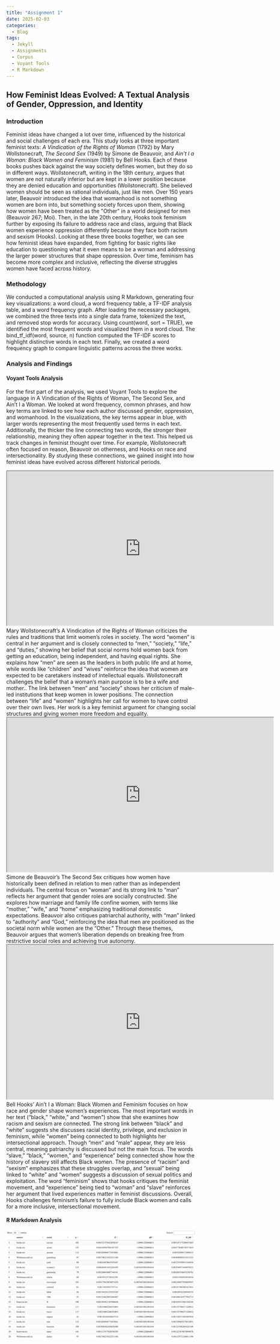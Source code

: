 ```yaml
---
title: "Assignment 1"
date: 2025-02-03
categories:
  - Blog
tags:
  - Jekyll
  - Assignments
  - Corpus
  - Voyant Tools
  - R Markdown
---
```


## How Feminist Ideas Evolved: A Textual Analysis of Gender, Oppression, and Identity

### Introduction 
Feminist ideas have changed a lot over time, influenced by the historical and social challenges of each era. This study looks at three important feminist texts: *A Vindication of the Rights of Woman* (1792) by Mary Wollstonecraft, *The Second Sex* (1949) by Simone de Beauvoir, and *Ain’t I a Woman: Black Women and Feminism* (1981) by Bell Hooks. Each of these books pushes back against the way society defines women, but they do so in different ways. Wollstonecraft, writing in the 18th century, argues that women are not naturally inferior but are kept in a lower position because they are denied education and opportunities (Wollstonecraft). She believed women should be seen as rational individuals, just like men. Over 150 years later, Beauvoir introduced the idea that womanhood is not something women are born into, but something society forces upon them, showing how women have been treated as the "Other" in a world designed for men (Beauvoir 267; Moi). Then, in the late 20th century, Hooks took feminism further by exposing its failure to address race and class, arguing that Black women experience oppression differently because they face both racism and sexism (Hooks). Looking at these three books together, we can see how feminist ideas have expanded, from fighting for basic rights like education to questioning what it even means to be a woman and addressing the larger power structures that shape oppression. Over time, feminism has become more complex and inclusive, reflecting the diverse struggles women have faced across history.

### Methodology
We conducted a computational analysis using R Markdown, generating four key visualizations: a word cloud, a word frequency table, a TF-IDF analysis table, and a word frequency graph. After loading the necessary packages, we combined the three texts into a single data frame, tokenized the text, and removed stop words for accuracy. Using count(word, sort = TRUE), we identified the most frequent words and visualized them in a word cloud. The bind_tf_idf(word, source, n) function computed the TF-IDF scores to highlight distinctive words in each text. Finally, we created a word frequency graph to compare linguistic patterns across the three works. 

### Analysis and Findings
#### Voyant Tools Analysis
For the first part of the analysis, we used Voyant Tools to explore the language in A Vindication of the Rights of Woman, The Second Sex, and Ain’t I a Woman. We looked at word frequency, common phrases, and how key terms are linked to see how each author discussed gender, oppression, and womanhood. In the visualizations, the key terms appear in blue, with larger words representing the most frequently used terms in each text. Additionally, the thicker the line connecting two words, the stronger their relationship, meaning they often appear together in the text. This helped us track changes in feminist thought over time. For example, Wollstonecraft often focused on reason, Beauvoir on otherness, and Hooks on race and intersectionality. By studying these connections, we gained insight into how feminist ideas have evolved across different historical periods.

<iframe style='width: 709px; height: 411px;' src='https://voyant-tools.org/tool/CollocatesGraph/?query=home*&query=home&query=life&query=men&query=women&query=man&query=children&corpus=8abd612db5621971ff1faa824465e2ad'></iframe>
Mary Wollstonecraft’s A Vindication of the Rights of Woman criticizes the rules and traditions that limit women’s roles in society. The word “women” is central in her argument and is closely connected to “men,” “society,” “life,” and “duties,” showing her belief that social norms hold women back from getting an education, being independent, and having equal rights. She explains how “men” are seen as the leaders in both public life and at home, while words like “children” and “wives” reinforce the idea that women are expected to be caretakers instead of intellectual equals. Wollstonecraft challenges the belief that a woman’s main purpose is to be a wife and mother.. The link between “men” and “society” shows her criticism of male-led institutions that keep women in lower positions. The connection between “life” and “women” highlights her call for women to have control over their own lives. Her work is a key feminist argument for changing social structures and giving women more freedom and equality.

<iframe style='width: 709px; height: 411px;' src='https://voyant-tools.org/tool/CollocatesGraph/?query=father&query=father*&query=home&corpus=58f6970aeb658858f8f3eb91ab456c49'></iframe>
Simone de Beauvoir’s The Second Sex critiques how women have historically been defined in relation to men rather than as independent individuals. The central focus on “woman” and its strong link to “man” reflects her argument that gender roles are socially constructed. She explores how marriage and family life confine women, with terms like “mother,” “wife,” and “home” emphasizing traditional domestic expectations. Beauvoir also critiques patriarchal authority, with “man” linked to “authority” and “God,” reinforcing the idea that men are positioned as the societal norm while women are the “Other.” Through these themes, Beauvoir argues that women’s liberation depends on breaking free from restrictive social roles and achieving true autonomy.

<iframe style='width: 709px; height: 411px;' src='https://voyant-tools.org/tool/CollocatesGraph/?query=racism&query=slave&query=feminism*&corpus=896ae0f748615b1d733b55e735325492'></iframe>
Bell Hooks’ Ain’t I a Woman: Black Women and Feminism focuses on how race and gender shape women’s experiences. The most important words in her text (“black,” “white,” and “women”) show that she examines how racism and sexism are connected. The strong link between “black” and “white” suggests she discusses racial identity, privilege, and exclusion in feminism, while “women” being connected to both highlights her intersectional approach. Though “men” and “male” appear, they are less central, meaning patriarchy is discussed but not the main focus. The words “slave,” “black,” “women,” and “experience” being connected show how the history of slavery still affects Black women. The presence of “racism” and “sexism” emphasizes that these struggles overlap, and “sexual” being linked to “white” and “women” suggests a discussion of sexual politics and exploitation. The word “feminism” shows that hooks critiques the feminist movement, and “experience” being tied to “woman” and “slave” reinforces her argument that lived experiences matter in feminist discussions. Overall, Hooks challenges feminism’s failure to fully include Black women and calls for a more inclusive, intersectional movement.

#### R Markdown Analysis
![Image](/Images/Image1.png)

